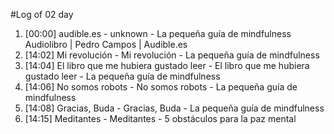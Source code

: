 #Log of 02 day

1. [00:00] audible.es - unknown - La pequeña guía de mindfulness Audiolibro | Pedro Campos | Audible.es
1. [14:02] Mi revolución - Mi revolución - La pequeña guía de mindfulness
1. [14:04] El libro que me hubiera gustado leer - El libro que me hubiera gustado leer - La pequeña guía de mindfulness
1. [14:06] No somos robots - No somos robots - La pequeña guía de mindfulness
1. [14:08] Gracias, Buda - Gracias, Buda - La pequeña guía de mindfulness
1. [14:15] Meditantes - Meditantes - 5 obstáculos para la paz mental

